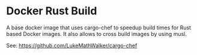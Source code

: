# Docker Rust Build

A base docker image that uses cargo-chef to speedup build times for Rust based Docker images. It also allows to cross
build images by using musl.

See: https://github.com/LukeMathWalker/cargo-chef